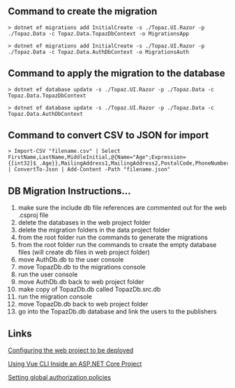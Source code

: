 ## Command to create the migration

```
> dotnet ef migrations add InitialCreate -s ./Topaz.UI.Razor -p ./Topaz.Data -c Topaz.Data.TopazDbContext -o MigrationsApp
```

```
> dotnet ef migrations add InitialCreate -s ./Topaz.UI.Razor -p ./Topaz.Data -c Topaz.Data.AuthDbContext -o MigrationsAuth
```

## Command to apply the migration to the database

```
> dotnet ef database update -s ./Topaz.UI.Razor -p ./Topaz.Data -c Topaz.Data.TopazDbContext
```

```
> dotnet ef database update -s ./Topaz.UI.Razor -p ./Topaz.Data -c Topaz.Data.AuthDbContext
```

## Command to convert CSV to JSON for import

```
> Import-CSV "filename.csv" | Select FirstName,LastName,MiddleInitial,@{Name="Age";Expression={[int32]$_.Age}},MailingAddress1,MailingAddress2,PostalCode,PhoneNumber,PhoneType | ConvertTo-Json | Add-Content -Path "filename.json"
```

## DB Migration Instructions...

1. make sure the include db file references are commented out for the web .csproj file
2. delete the databases in the web project folder
3. delete the migration folders in the data project folder
4. from the root folder run the commands to generate the migrations
5. from the root folder run the commands to create the empty database files (will create db files in web project folder)
6. move AuthDb.db to the user console
7. move TopazDb.db to the migrations console
8. run the user console
9. move AuthDb.db back to web project folder
10. make copy of TopazDb.db called TopazDb.src.db
11. run the migration console
12. move TopazDb.db back to web project folder
13. go into the TopazDb.db database and link the users to the publishers

## Links

[Configuring the web project to be deployed](https://www.hanselman.com/blog/DeployingTWOWebsitesToWindowsAzureFromOneGitRepository.aspx)

[Using Vue CLI Inside an ASP.NET Core Project](https://wildermuth.com/2019/04/08/Using-Vue-CLI-Inside-an-ASP-NET-Core-Project)

[Setting global authorization policies](https://andrewlock.net/setting-global-authorization-policies-using-the-defaultpolicy-and-the-fallbackpolicy-in-aspnet-core-3/)
